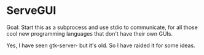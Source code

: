 ServeGUI
========

Goal: Start this as a subprocess and use stdio to communicate, for all those cool new programming languages that don't have their own GUIs.

Yes, I have seen gtk-server- but it's old.  So I have raided it for some ideas.
